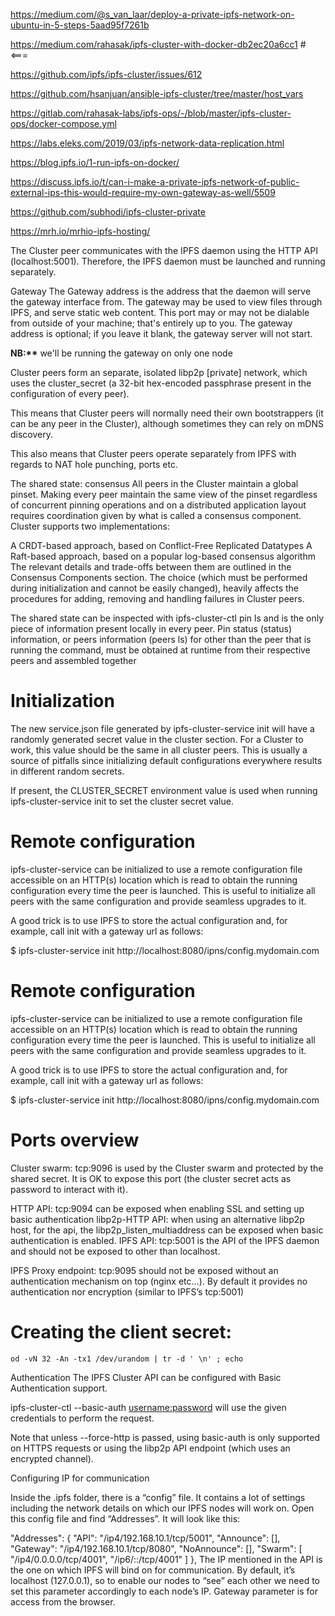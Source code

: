 https://medium.com/@s_van_laar/deploy-a-private-ipfs-network-on-ubuntu-in-5-steps-5aad95f7261b

https://medium.com/rahasak/ipfs-cluster-with-docker-db2ec20a6cc1 # <===

https://github.com/ipfs/ipfs-cluster/issues/612

https://github.com/hsanjuan/ansible-ipfs-cluster/tree/master/host_vars

https://gitlab.com/rahasak-labs/ipfs-ops/-/blob/master/ipfs-cluster-ops/docker-compose.yml

https://labs.eleks.com/2019/03/ipfs-network-data-replication.html

https://blog.ipfs.io/1-run-ipfs-on-docker/

https://discuss.ipfs.io/t/can-i-make-a-private-ipfs-network-of-public-external-ips-this-would-require-my-own-gateway-as-well/5509

https://github.com/subhodi/ipfs-cluster-private

https://mrh.io/mrhio-ipfs-hosting/


The Cluster peer communicates with the IPFS daemon using the HTTP API (localhost:5001). Therefore, the IPFS daemon must be launched and running separately.

Gateway
The Gateway address is the address that the daemon will serve the gateway interface from. The gateway may be used to view files through IPFS, and serve static web content. This port may or may not be dialable from outside of your machine; that's entirely up to you. The gateway address is optional; if you leave it blank, the gateway server will not start.

**NB:\*\*** we'll be running the gateway on only one node

Cluster peers form an separate, isolated libp2p [private] network, which uses the cluster_secret (a 32-bit hex-encoded passphrase present in the configuration of every peer).

This means that Cluster peers will normally need their own bootstrappers (it can be any peer in the Cluster), although sometimes they can rely on mDNS discovery.

This also means that Cluster peers operate separately from IPFS with regards to NAT hole punching, ports etc.

The shared state: consensus
All peers in the Cluster maintain a global pinset. Making every peer maintain the same view of the pinset regardless of concurrent pinning operations and on a distributed application layout requires coordination given by what is called a consensus component. Cluster supports two implementations:

A CRDT-based approach, based on Conflict-Free Replicated Datatypes
A Raft-based approach, based on a popular log-based consensus algorithm
The relevant details and trade-offs between them are outlined in the Consensus Components section. The choice (which must be performed during initialization and cannot be easily changed), heavily affects the procedures for adding, removing and handling failures in Cluster peers.

The shared state can be inspected with ipfs-cluster-ctl pin ls and is the only piece of information present locally in every peer. Pin status (status) information, or peers information (peers ls) for other than the peer that is running the command, must be obtained at runtime from their respective peers and assembled together

# Initialization

The new service.json file generated by ipfs-cluster-service init will have a randomly generated secret value in the cluster section. For a Cluster to work, this value should be the same in all cluster peers. This is usually a source of pitfalls since initializing default configurations everywhere results in different random secrets.

If present, the CLUSTER_SECRET environment value is used when running ipfs-cluster-service init to set the cluster secret value.

# Remote configuration

ipfs-cluster-service can be initialized to use a remote configuration file accessible on an HTTP(s) location which is read to obtain the running configuration every time the peer is launched. This is useful to initialize all peers with the same configuration and provide seamless upgrades to it.

A good trick is to use IPFS to store the actual configuration and, for example, call init with a gateway url as follows:

$ ipfs-cluster-service init http://localhost:8080/ipns/config.mydomain.com

# Remote configuration

ipfs-cluster-service can be initialized to use a remote configuration file accessible on an HTTP(s) location which is read to obtain the running configuration every time the peer is launched. This is useful to initialize all peers with the same configuration and provide seamless upgrades to it.

A good trick is to use IPFS to store the actual configuration and, for example, call init with a gateway url as follows:

$ ipfs-cluster-service init http://localhost:8080/ipns/config.mydomain.com

# Ports overview

Cluster swarm: tcp:9096 is used by the Cluster swarm and protected by the shared secret. It is OK to expose this port (the cluster secret acts as password to interact with it).

HTTP API: tcp:9094 can be exposed when enabling SSL and setting up basic authentication
libp2p-HTTP API: when using an alternative libp2p host, for the api, the libp2p_listen_multiaddress can be exposed when basic authentication is enabled.
IPFS API: tcp:5001 is the API of the IPFS daemon and should not be exposed to other than localhost.

IPFS Proxy endpoint: tcp:9095 should not be exposed without an authentication mechanism on top (nginx etc…). By default it provides no authentication nor encryption (similar to IPFS’s tcp:5001)

# Creating the client secret:

`od -vN 32 -An -tx1 /dev/urandom | tr -d ' \n' ; echo`

Authentication
The IPFS Cluster API can be configured with Basic Authentication support.

ipfs-cluster-ctl --basic-auth <username:password> will use the given credentials to perform the request.

Note that unless --force-http is passed, using basic-auth is only supported on HTTPS requests or using the libp2p API endpoint (which uses an encrypted channel).

Configuring IP for communication

Inside the .ipfs folder, there is a “config” file. It contains a lot of settings including the network details on which our IPFS nodes will work on. Open this config file and find “Addresses”. It will look like this:

"Addresses": {
"API": "/ip4/192.168.10.1/tcp/5001",
"Announce": [],
"Gateway": "/ip4/192.168.10.1/tcp/8080",
"NoAnnounce": [],
"Swarm": [
"/ip4/0.0.0.0/tcp/4001",
"/ip6/::/tcp/4001"
]
},
The IP mentioned in the API is the one on which IPFS will bind on for communication. By default, it’s localhost (127.0.0.1), so to enable our nodes to “see” each other we need to set this parameter accordingly to each node’s IP. Gateway parameter is for access from the browser.
